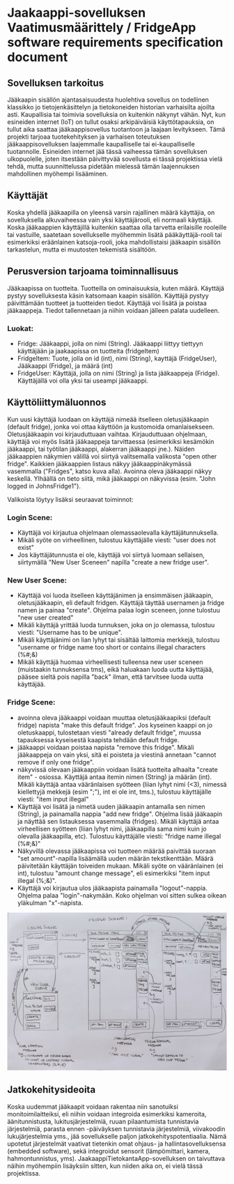 # Jaakaappi-sovelluksen Vaatimusmäärittely / FridgeApp software requirements specification document

## Sovelluksen tarkoitus
Jääkaapin sisällön ajantasaisuudesta huolehtiva sovellus on todellinen klassikko jo tietojenkäsittelyn ja tietokoneiden historian varhaisilta ajoilta asti. Kaupallisia tai toimivia sovelluksia on kuitenkin näkynyt vähän. Nyt, kun esineiden internet (IoT) on tullut osaksi arkipäiväisiä käyttötapauksia, on tullut aika saattaa jääkaappisovellus tuotantoon ja laajaan levitykseen. Tämä projekti tarjoaa tuotekehityksen ja varhaisen toteutuksen jääkaappisovelluksen laajemmalle kaupalliselle tai ei-kaupalliselle tuotannolle. Esineiden internet jää tässä vaiheessa tämän sovelluksen ulkopuolelle, joten itsestään päivittyvää sovellusta ei tässä projektissa vielä tehdä, mutta suunnittelussa pidetään mielessä tämän laajennuksen mahdollinen myöhempi lisääminen.

## Käyttäjät
Koska yhdellä jääkaapilla on yleensä varsin rajallinen määrä käyttäjia, on sovelluksella alkuvaiheessa vain yksi käyttäjärooli, eli normaali käyttäjä. Koska jääkaappien käyttäjillä kuitenkin saattaa olla tarvetta erilaisille rooleille tai vastuille, saatetaan sovellukselle myöhemmin lisätä pääkäyttäjä-rooli tai esimerkiksi eräänlainen katsoja-rooli, joka mahdollistaisi jääkaapin sisällön tarkastelun, mutta ei muutosten tekemistä sisältöön.

## Perusversion tarjoama toiminnallisuus
Jääkaapissa on tuotteita. Tuotteilla on ominaisuuksia, kuten määrä. Käyttäjä pystyy sovelluksesta käsin katsomaan kaapin sisällön. Käyttäjä pystyy päivittämään tuotteet ja tuotteiden tiedot. Käyttäjä voi lisätä ja poistaa jääkaappeja. Tiedot tallennetaan ja niihin voidaan jälleen palata uudelleen. 

### Luokat:
- Fridge: Jääkaappi, jolla on nimi (String). Jääkaappi liittyy tiettyyn käyttäjään ja jaakaapissa on tuotteita (fridgeItem)
- FridgeItem: Tuote, jolla on id (int), nimi (String), kayttäjä (FridgeUser), Jääkaappi (Fridge), ja määrä (int)
- FridgeUser: Käyttäjä, jolla on nimi (String) ja lista jääkaappeja (Fridge). Käyttäjällä voi olla yksi tai useampi jääkaappi. 

## Käyttöliittymäluonnos
Kun uusi käyttäjä luodaan on käyttäjä nimeää itselleen oletusjääkaapin (default fridge), jonka voi ottaa käyttöön ja kustomoida omanlaisekseen. Oletusjääkaapin voi kirjauduttuaan vaihtaa. Kirjauduttuaan ohjelmaan, käyttäjä voi myös lisätä jääkaappeja tarvittaessa (esimerkiksi kesämökin jääkaappi, tai työtilan jääkaappi, alakerran jääkaappi jne.). Näiden jääkaappien näkymien välillä voi siirtyä valitsemalla valikosta "open other fridge". Kaikkien jääkaappien listaus näkyy jääkaappinäkymässä vasemmalla ("Fridges", katso kuva alla). Avoinna oleva jääkaappi näkyy keskellä. Ylhäällä on tieto siitä, mikä jääkaappi on näkyvissa (esim. "John logged in JohnsFridge1"). 

Valikoista löytyy lisäksi seuraavat toiminnot:

### Login Scene:
- Käyttäjä voi kirjautua ohjelmaan olemassaolevalla käyttäjätunnuksella.
- Mikäli syöte on virheellinen, tulostuu käyttäjälle viesti: "user does not exist"
- Jos käyttäjätunnusta ei ole, käyttäjä voi siirtyä luomaan sellaisen, siirtymällä "New User Sceneen" napilla "create a new fridge user". 

### New User Scene:
- Käyttäjä voi luoda itselleen käyttäjänimen ja ensimmäisen jääkaapin, oletusjääkaapin, eli default fridgen. Käyttäjä täyttää usernamen ja fridge namen ja painaa "create". Ohjelma palaa login sceneen, jonne tulostuu "new user created"
- Mikäli käyttäjä yrittää luoda tunnuksen, joka on jo olemassa, tulostuu viesti: "Username has to be unique".
- Mikäli käyttäjänimi on lian lyhyt tai sisältää laittomia merkkejä, tulostuu "username or fridge name too short or contains illegal characters (%#;&)
- Mikäli käyttäjä huomaa virheellisesti tulleensa new user sceneen (muistaakin tunnuksensa tms), eikä haluakaan luoda uutta käyttäjää, pääsee sieltä pois napilla "back" ilman, että tarvitsee luoda uutta käyttäjää.


### Fridge Scene:
- avoinna oleva jääkaappi voidaan muuttaa oletusjääkaapiksi (default fridge) napista "make this default fridge". Jos kyseinen kaappi on jo oletuskaappi, tulostetaan viesti "already default fridge", muussa tapauksessa kyseisestä kaapista tehdään default fridge.
- jääkaappi voidaan poistaa napista "remove this fridge". Mikäli jääkaappeja on vain yksi, sitä ei poisteta ja viestinä annetaan "cannot remove if only one fridge".
- näkyvissä olevaan jääkaappiin voidaan lisätä tuotteita alhaalta "create item" - osiossa. Käyttäjä antaa itemin nimen (String) ja määrän (int). Mikäli käyttäjä antaa vääränlaisen syötteen (liian lyhyt nimi (<3), nimessä kiellettyjä mekkejä (esim ";"), int ei ole int, tms.), tulostuu käyttäjälle viesti: "item input illegal"
- Käyttäjä voi lisätä ja nimetä uuden jääkaapin antamalla sen nimen (String), ja painamalla nappia "add new fridge". Ohjelma lisää jääkaapin ja näyttää sen listauksessa vasemmalla (fridges). Mikäli käyttäjä antaa virheellisen syötteen (liian lyhyt nimi, jääkaapilla sama nimi kuin jo olevalla jääkaapilla, etc). Tulostuu käyttäjälle viesti: "fridge name illegal (%#;&)"
- Näkyvillä olevassa jääkaapissa voi tuotteen määrää paivittää suoraan "set amount"-napilla lisäämällä uuden määrän tekstikenttään. Määrä päivitetään käyttäjän toiveiden mukaan. Mikäli syöte on vääränlainen (ei int), tulostuu "amount change message", eli esimerkiksi "item input illegal (%;&)".
- Käyttäjä voi kirjautua ulos jääkaapista painamalla "logout"-nappia. Ohjelma palaa "login"-nakymään. Koko ohjelman voi sitten sulkea oikean yläkulman "x"-napista.

<img src = "https://github.com/terodotus/ot-harjoitustyo/blob/master/JaakaappiTietokantaApp/dokumentaatio/Kuvat/UserInterface_06052020.jpg" width=900 >

## Jatkokehitysideoita
Koska uudemmat jääkaapit voidaan rakentaa niin sanotuiksi monitoimilaitteiksi, eli niihin voidaan integroida esimerkiksi kameroita, äänitunnistusta, lukitusjärjestelmiä, ruuan pilaantumista tunnistavia järjestelmiä, parasta ennen -päiväyksen tunnistavia järjestelmiä, viivakoodin lukujärjestelmia yms., jää sovellukselle paljon jatkokehityspotentiaalia. Nämä upotetut järjestelmät vaativat tietenkin omat ohjaus- ja hallintasovelluksensa (embedded software), sekä integroidut sensorit (lämpömittari, kamera, hahmontunnistus, yms). JaakaappiTietokantaApp-sovelluksen on taivuttava näihin myöhempiin lisäyksiin sitten, kun niiden aika on, ei vielä tässä projektissa.

